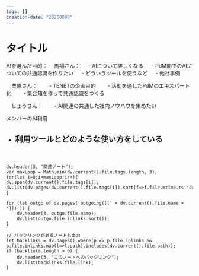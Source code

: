 ```yaml
---
tags: []
creation-date: "20250806"
---
```


# タイトル

AIを選んだ目的：
　馬場さん：
　 - AIについて詳しくなる
　 - PdM間でのAIについての共通認識を作りたい
	　 - どういうツールを使うなど
　 - 他社事例

　栗原さん：
　　- TENETの企画目的
	　　- 活動を通したPdMのエキスパート化
	　　- 集合知を作って共通認識をつくる

　しょうさん：
　　- AI関連の共通した社内ノウハウを集めたい

メンバーのAI利用
- 利用ツールとどのような使い方をしている
	- 

　



```dataviewjs
dv.header(3, "関連ノート");
var maxLoop = Math.min(dv.current().file.tags.length, 3);
for(let i=0;i<maxLoop;i++){
dv.span(dv.current().file.tags[i]);
dv.list(dv.pages(dv.current().file.tags[i]).sort(f=>f.file.mtime.ts,"desc").limit(15).file.link);
}

for (let outgo of dv.pages('outgoing([[' + dv.current().file.name + ']])')) {
    dv.header(4, outgo.file.name);
    dv.list(outgo.file.inlinks.sort());
}

// バックリンクがあるノートも出力
let backlinks = dv.pages().where(p => p.file.inlinks && p.file.inlinks.map(l=>l.path).includes(dv.current().file.path));
if (backlinks.length > 0) {
    dv.header(3, "このノートへのバックリンク");
    dv.list(backlinks.file.link);
}

```
